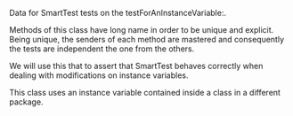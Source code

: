 Data for SmartTest tests on the testForAnInstanceVariable:.

Methods of this class have long name in order to be unique and explicit.
Being unique, the senders of each method are mastered and consequently the tests are independent the one from the others.

We will use this that to assert that SmartTest behaves correctly when dealing with modifications on instance variables.

This class uses an instance variable contained inside a class in a different package.
